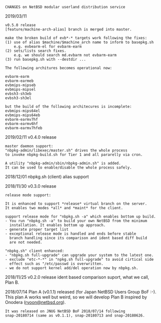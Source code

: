 	CHANGES on NetBSD modular userland distribution service

2019/03/11

    v0.5.0 release
    [feature/machine-arch-alias] branch is merged into master.

    make the broken build of evb*-* targets work following the fixes:
    (1) use of alias $machine/$machine_arch name to inform to basepkg.sh
        e.g. evbearm-el for evbarm-earm
    (2) sets/lists search fixes.
        e.g. we should search md.evbarm not evbarm-earm
    (3) run basepkg.sh with --destdir ...

    The following architures becomes operational now:

	evbarm-earm
	evbarm-earmeb
	evbmips-mipseb
	evbmips-mipsel
	evbsh3-sh3eb
	evbsh3-sh3el

    but the build of the following architecures is incomplete:
	evbmips-mips64el
	evbmips-mips64eb
	evbarm-earmv7hf
	evbarm-earmv6hf
	evbarm-earmv7hfeb

2019/02/11
    v0.4.0 release

    master daemon support:
    "nbpkg-admin/libexec/master.sh" drives the whole process
    to invoke nbpkg-build.sh for Tier 1 and all pararelly via cron.

    A utility "nbpkg-admin/sbin/nbpkg-admin.sh" is added.
    It can be used to enable/disable the whole process safely.

2018/12/01
    nbpkg.sh (client) alias support

2018/11/30
    v0.3.0 release

    release mode support:
    
    It is enhanced to support *release* virtual branch on the server.
    It enables two modes *all* and *maint* for the client.
    
    support release mode for "nbpkg.sh -a" which enables bottom up build.
    - You run "nbpkg.sh -a" to build your own NetBSD from the minimum
      installation. It enables bottom up approach.
    - generate proper target list
    - exceptional release mode is handled and ends before stable
      branch handling since its comparison and ident based diff build
      are not needed.

    "nbpkg.sh" client enhanced:
    - "nbpkg.sh full-upgrade" can upgrade your system to the latest one.
    - exclude "etc-*-*" in "npkg.sh full-upgrade" to avoid cirtical side
      effect such as "/etc/passwd is overwritten.
    - we do not support kernel add/del operation now by nbpkg.sh.


2018/11/25
    v0.2.0 release
    ident based comparison suport, what we call, Plan B.
 

2018/07/14
    Plan A (v0.1.1) released (for Japan NetBSD Users Group BoF :-).
    This plan A works well but weird, 
    so we will develop Plan B inspired by Onodera (ryoon@netbsd.org).

    It was released on JNUG NetBSD BoF 2018/07/14 following
    snap-20180714 (same as v0.1.1), snap-20180713 and snap-20180626.
